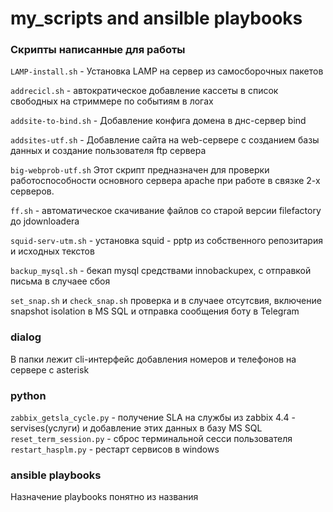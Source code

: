 # my_scripts and ansilble playbooks
### Скрипты написанные для работы

`LAMP-install.sh` - Установка LAMP на сервер из самосборочных пакетов

`addrecicl.sh` - автократическое добавление кассеты в список свободных на стриммере по событиям в логах

`addsite-to-bind.sh` - Добавление конфига домена в днс-сервер bind

`addsites-utf.sh` - Добавление сайта на web-сервере с созданием базы данных и создание пользователя ftp сервера

`big-webprob-utf.sh` Этот скрипт предназначен для проверки работоспособности основного сервера apache при работе в связке 2-х серверов.

`ff.sh` - автоматическое скачивание файлов со старой версии filefactory до jdownloaderа

`squid-serv-utm.sh` - установка squid - pptp из собственного репозитария и исходных текстов

`backup_mysql.sh` - бекап mysql средствами innobackupex, с отправкой письма в случаее сбоя

`set_snap.sh` и `check_snap.sh` проверка и в случаее отсутсвия, включение snapshot isolation в MS SQL и отправка сообщения боту в Telegram

### dialog

В папки лежит cli-интерфейс добавления номеров и телефонов на сервере с asterisk


### python

`zabbix_getsla_cycle.py` - получение SLA на службы из zabbix 4.4 - servises(услуги) и добавление этих данных в базу MS SQL
`reset_term_session.py` - сброс терминальной сесси пользователя
`restart_hasplm.py` - рестарт сервисов в windows

### ansible playbooks

Назначение playbooks понятно из названия
